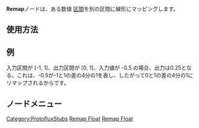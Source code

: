 <languages></languages>

**Remap**ノードは、ある数値
[区間](https://ja.wikipedia.org/wiki/%E5%8C%BA%E9%96%93_(%E6%95%B0%E5%AD%A6))を別の区間に線形にマッピングします。

## 使用方法

## 例

入力区間が \[-1, 1\]、出力区間が \[0, 1\]、入力値が -0.5
の場合、出力は0.25となる。これは、-0.5が-1と1の差の4分の1を表し、したがって0と1の差の4分の1にリマップされるからです。

## ノードメニュー

[Category:ProtofluxStubs](Category:ProtofluxStubs "wikilink") [Remap
Float](Category:Protoflux{{#translation:}} "wikilink") [Remap
Float](Category:Protoflux:Math{{#translation:}} "wikilink")